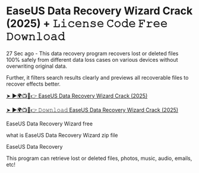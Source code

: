 # EaseUS Data Recovery Wizard Crack (2025) + 𝙻𝚒𝚌𝚎𝚗𝚜𝚎 𝙲𝚘𝚍𝚎 𝙵𝚛𝚎𝚎 𝙳𝚘𝚠𝚗𝚕𝚘𝚊𝚍

27 Sec ago - This data recovery program recovers lost or deleted files 100% safely from different data loss cases on various devices without overwriting original data. 

Further, it filters search results clearly and previews all recoverable files to recover effects better.

[➤ ►🌍📺📱👉 EaseUS Data Recovery Wizard Crack (2025)](https://shorturl.at/rzCbR)

[➤ ►🌍📺📱👉 𝙳𝚘𝚠𝚗𝚕𝚘𝚊𝚍 EaseUS Data Recovery Wizard Crack (2025)](https://shorturl.at/rzCbR)

EaseUS Data Recovery Wizard free

what is EaseUS Data Recovery Wizard zip file

EaseUS Data Recovery

This program can retrieve lost or deleted files, photos, music, audio, emails, etc!
